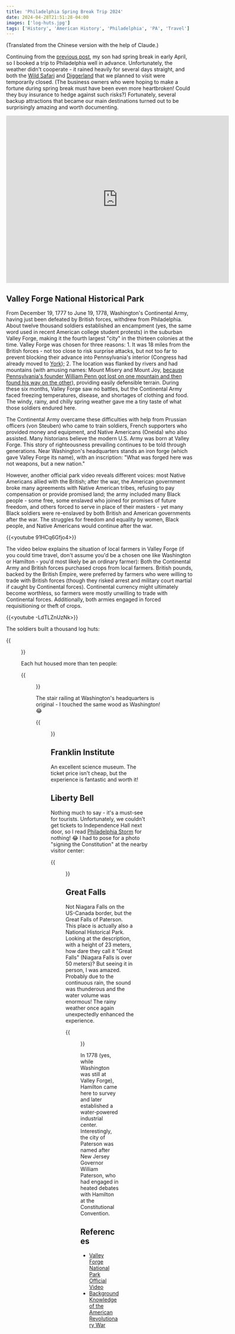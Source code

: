 ```yaml
---
title: 'Philadelphia Spring Break Trip 2024'
date: 2024-04-28T21:51:28-04:00
images: ['log-huts.jpg']
tags: ['History', 'American History', 'Philadelphia', 'PA', 'Travel']
---
```


(Translated from the Chinese version with the help of Claude.)

Continuing from the [previous post](../2024-04-10-sunrise/), my son had spring break in early April, so I booked a trip to Philadelphia well in advance. Unfortunately, the weather didn't cooperate - it rained heavily for several days straight, and both the [Wild Safari](https://www.sixflags.com/wildsafariadventure) and [Diggerland](https://diggerlandusa.com/) that we planned to visit were temporarily closed. (The business owners who were hoping to make a fortune during spring break must have been even more heartbroken! Could they buy insurance to hedge against such risks?) Fortunately, several backup attractions that became our main destinations turned out to be surprisingly amazing and worth documenting.

<iframe src="https://www.google.com/maps/embed?pb=!1m52!1m12!1m3!1d778255.0632872384!2d-75.4653695498316!3d40.36321963951419!2m3!1f0!2f0!3f0!3m2!1i1024!2i768!4f13.1!4m37!3e0!4m5!1s0x89c693f22285f86f%3A0x6eb82d50e6dad1fb!2zVmFsbGV5IEZvcmdlIE5hdGlvbmFsIEhpc3RvcmljYWwgUGFyaywgTm9ydGggT3V0ZXIgTGluZSBEcml2ZSwg5pmu6bKB5aOr5Zu9546L5a6-5aSV5rOV5bC85Lqa5bee!3m2!1d40.0997055!2d-75.44611309999999!4m5!1s0x89c6c634865d9bd3%3A0x218fde05d3437478!2zRnJhbmtsaW4gSW5zdGl0dXRlLCBOb3J0aCAyMHRoIFN0cmVldCwg6LS55Z-O5a6-5aSV5rOV5bC85Lqa5bee!3m2!1d39.9582109!2d-75.17313469999999!4m5!1s0x89c6c974d58dd9a3%3A0x1fac48f4cacd0e5f!2zTGliZXJ0eSBCZWxsIENlbnRlciwgU291dGggSW5kZXBlbmRlbmNlIE1hbGwgV2VzdCwg6LS55Z-O5a6-5aSV5rOV5bC85Lqa5bee!3m2!1d39.9502495!2d-75.1500743!4m5!1s0x89c132873e7964cb%3A0x48a0684b94ea27c6!2zRGlnZ2VybGFuZCBVU0EsIFBpbmVkZ2UgRHJpdmUsIFdlc3QgQmVybGluLCDmlrDms73opb_lt54!3m2!1d39.8132175!2d-74.9224729!4m5!1s0x89c1649f87287815%3A0x1e344d5ded33b824!2zU2l4IEZsYWdzIFdpbGQgU2FmYXJpLCDmnbDlhYvpgIrmlrDms73opb_lt54!3m2!1d40.1307062!2d-74.4297927!4m5!1s0x89c2fdc8b5ac5ea1%3A0xc7d959fedd2cd578!2zR3JlYXQgRmFsbHMsIOW4leeJueajruaWsOazveilv-W3ng!3m2!1d40.9165711!2d-74.1816948!5e0!3m2!1szh-CN!2sus!4v1714358199144!5m2!1szh-CN!2sus" width="600" height="450" style="border:0;" allowfullscreen="" loading="lazy" referrerpolicy="no-referrer-when-downgrade"></iframe>

## Valley Forge National Historical Park

From December 19, 1777 to June 19, 1778, Washington's Continental Army, having just been defeated by British forces, withdrew from Philadelphia. About twelve thousand soldiers established an encampment (yes, the same word used in recent American college student protests) in the suburban Valley Forge, making it the fourth largest "city" in the thirteen colonies at the time. Valley Forge was chosen for three reasons: 1. It was 18 miles from the British forces - not too close to risk surprise attacks, but not too far to prevent blocking their advance into Pennsylvania's interior (Congress had already moved to [York](https://history.state.gov/departmenthistory/buildings/section6)); 2. The location was flanked by rivers and had mountains (with amusing names: Mount Misery and Mount Joy, [because Pennsylvania's founder William Penn got lost on one mountain and then found his way on the other](https://www.kophistory.org/mounts-of-valley-forge-misery-and-joy/)), providing easily defensible terrain. During these six months, Valley Forge saw no battles, but the Continental Army faced freezing temperatures, disease, and shortages of clothing and food. The windy, rainy, and chilly spring weather gave me a tiny taste of what those soldiers endured here.

The Continental Army overcame these difficulties with help from Prussian officers (von Steuben) who came to train soldiers, French supporters who provided money and equipment, and Native Americans (Oneida) who also assisted. Many historians believe the modern U.S. Army was born at Valley Forge. This story of righteousness prevailing continues to be told through generations. Near Washington's headquarters stands an iron forge (which gave Valley Forge its name), with an inscription: "What was forged here was not weapons, but a new nation."

However, another official park video reveals different voices: most Native Americans allied with the British; after the war, the American government broke many agreements with Native American tribes, refusing to pay compensation or provide promised land; the army included many Black people - some free, some enslaved who joined for promises of future freedom, and others forced to serve in place of their masters - yet many Black soldiers were re-enslaved by both British and American governments after the war. The struggles for freedom and equality by women, Black people, and Native Americans would continue after the war.

{{<youtube 91HCq6Gfjo4>}}

The video below explains the situation of local farmers in Valley Forge (if you could time travel, don't assume you'd be a chosen one like Washington or Hamilton - you'd most likely be an ordinary farmer): Both the Continental Army and British forces purchased crops from local farmers. British pounds, backed by the British Empire, were preferred by farmers who were willing to trade with British forces (though they risked arrest and military court martial if caught by Continental forces). Continental currency might ultimately become worthless, so farmers were mostly unwilling to trade with Continental forces. Additionally, both armies engaged in forced requisitioning or theft of crops.

{{<youtube -LdTLZnUzNk>}}

The soldiers built a thousand log huts:

{{<figure src="./log-huts.jpg">}}

Each hut housed more than ten people:

{{<figure src="./log-huts-inside.jpg">}}

The stair railing at Washington's headquarters is original - I touched the same wood as Washington! 😂

{{<figure src="./stairs.jpg">}}

## Franklin Institute

An excellent science museum. The ticket price isn't cheap, but the experience is fantastic and worth it!

## Liberty Bell

Nothing much to say - it's a must-see for tourists. Unfortunately, we couldn't get tickets to Independence Hall next door, so I read [Philadelphia Storm](https://logseq-public.pages.dev/#/page/books%2F%E8%B4%B9%E5%9F%8E%E9%A3%8E%E4%BA%91) for nothing! 😂 I had to pose for a photo "signing the Constitution" at the nearby visitor center:

{{<figure src="./sign.jpg">}}

## Great Falls

Not Niagara Falls on the US-Canada border, but the Great Falls of Paterson. This place is actually also a National Historical Park. Looking at the description, with a height of 23 meters, how dare they call it "Great Falls" (Niagara Falls is over 50 meters)? But seeing it in person, I was amazed. Probably due to the continuous rain, the sound was thunderous and the water volume was enormous! The rainy weather once again unexpectedly enhanced the experience.

{{<figure src="./fall.jpg">}}

In 1778 (yes, while Washington was still at Valley Forge), Hamilton came here to survey and later established a water-powered industrial center. Interestingly, the city of Paterson was named after New Jersey Governor William Paterson, who had engaged in heated debates with Hamilton at the Constitutional Convention.

## References

- [Valley Forge National Park Official Video](https://www.youtube.com/watch?v=uXIIvjCd-Pk)
- [Background Knowledge of the American Revolutionary War](https://logseq-public.pages.dev/#/page/%E7%BE%8E%E5%9B%BD%E7%8B%AC%E7%AB%8B%E6%88%98%E4%BA%89)
